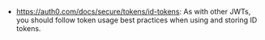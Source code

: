 - https://auth0.com/docs/secure/tokens/id-tokens: As with other JWTs, you should follow token usage best practices when using and storing ID tokens.
